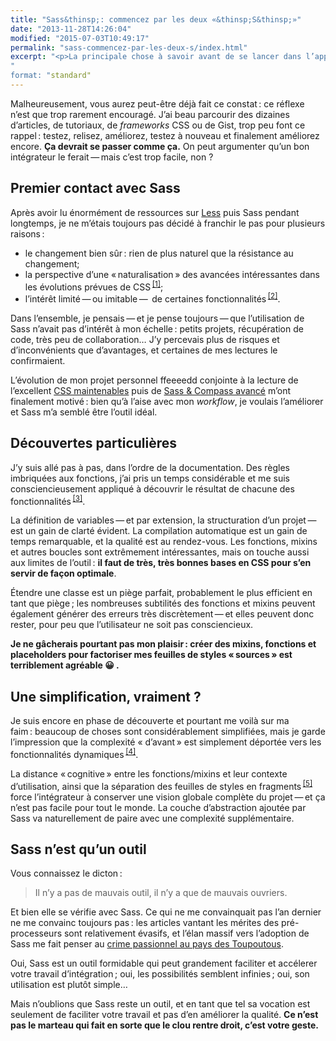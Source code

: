 ```yaml
---
title: "Sass&thinsp;: commencez par les deux «&thinsp;S&thinsp;»"
date: "2013-11-28T14:26:04"
modified: "2015-07-03T10:49:17"
permalink: "sass-commencez-par-les-deux-s/index.html"
excerpt: "<p>La principale chose à savoir avant de se lancer dans l’apprentissage de Sass, c’est qu’il faut en premier lieu maîtriser les CSS. Les pièges sont multiples, et même Indiana Jones se ferait avoir&nbsp;! <a href="https://www.ffoodd.fr/sass-commencez-par-les-deux-s/" aria-hidden="true">Lire la suite de «&nbsp;Sass&thinsp;: commencez par les deux «&thinsp;S&thinsp;»&nbsp;» <span class="meta-nav">&rarr;</span></a></p>
"
format: "standard"
---
```

<p>Malheureusement, vous aurez peut-être déjà fait ce constat&thinsp;:&nbsp;ce réflexe n’est que trop rarement encouragé. J’ai beau parcourir des dizaines d’articles, de tutoriaux, de <em lang="en">frameworks</em> CSS ou de Gist, trop peu font ce rappel&thinsp;:&nbsp;testez, relisez, améliorez, testez à nouveau et finalement améliorez encore. <strong>Ça devrait se passer comme ça.</strong> On peut argumenter qu’un bon intégrateur le ferait&thinsp;&mdash;&thinsp;mais c’est trop facile, non&nbsp;?</p>
<h2>Premier contact avec Sass</h2>
<p>Après avoir lu énormément de ressources sur <a href="http://lesscss.org/" title="Site du pré-processeur Less (nouvelle fenêtre)" target="_blank">Less</a> puis Sass pendant longtemps, je ne m’étais toujours pas décidé à franchir le pas pour plusieurs raisons&thinsp;:</p>
<ul>
<li>le changement bien sûr&thinsp;:&nbsp;rien de plus naturel que la résistance au changement;</li>
<li>la perspective d’une «&thinsp;naturalisation&thinsp;» des avancées intéressantes dans les évolutions prévues de CSS&thinsp;<sup aria-describedby="note-1" id="lien-1" data-note="Les calculs simples sont déjà là grâce à calc(), les variables sont à l’état de brouillon au W3C, etc."><a class="scroll print-hidden" href="https://www.ffoodd.fr/sass-commencez-par-les-deux-s/#note-1" title="Les calculs simples sont déjà là grâce à calc(), les variables sont à l’état de brouillon au W3C, etc.">[1]</a></sup>;</li>
<li>l’intérêt limité&thinsp;&mdash;&thinsp;ou imitable&thinsp;&mdash;&thinsp; de certaines fonctionnalités&thinsp;<sup aria-describedby="note-2" id="lien-2" data-note="Les placeholders, par exemple, sont limités puisqu’on peut créer ses propres classes transportables et modulables."><a class="scroll print-hidden" href="https://www.ffoodd.fr/sass-commencez-par-les-deux-s/#note-2" title="Les placeholders, par exemple, sont limités puisqu’on peut créer ses propres classes transportables et modulables.">[2]</a></sup>.</li>
</ul>
<p>Dans l’ensemble, je pensais&thinsp;&mdash;&thinsp;et je pense toujours&thinsp;&mdash;&thinsp;que l’utilisation de Sass n’avait pas d’intérêt à mon échelle&thinsp;:&nbsp;petits projets, récupération de code, très peu de collaboration… J’y percevais plus de risques et d’inconvénients que d’avantages, et certaines de mes lectures le confirmaient. </p>
<p>L’évolution de mon projet personnel ffeeeedd conjointe à la lecture de l’excellent <a href="http://www.css-maintenables.fr/" title="Le site du livre CSS maintenables (nouvelle fenêtre)" target="_blank">CSS maintenables</a> puis de <a href="https://www.ffoodd.fr/sass-compass-avance/" title="Sass &#038; Compass avancé">Sass &#038; Compass avancé</a> m’ont finalement motivé&thinsp;:&nbsp;bien qu’à l’aise avec mon <em lang="en">workflow</em>, je voulais l’améliorer et Sass m’a semblé être l’outil idéal.</p>
<h2>Découvertes particulières</h2>
<p>J’y suis allé pas à pas, dans l’ordre de la documentation. Des règles imbriquées aux fonctions, j’ai pris un temps considérable et me suis consciencieusement appliqué à découvrir le résultat de chacune des fonctionnalités&thinsp;<sup aria-describedby="note-3" id="lien-3" data-note="Soit dit en passant, je préfère ne pas passer à Compass tout de suite, je pense devoir manier Sass correctement avant d’ajouter un autre crayon à ma palette."><a class="scroll print-hidden" href="https://www.ffoodd.fr/sass-commencez-par-les-deux-s/#note-3" title="Soit dit en passant, je préfère ne pas passer à Compass tout de suite, je pense devoir manier Sass correctement avant d’ajouter un autre crayon à ma palette.">[3]</a></sup>.</p>
<p>La définition de variables&thinsp;&mdash;&thinsp;et par extension, la structuration d’un projet&thinsp;&mdash;&thinsp;est un gain de clarté évident. La compilation automatique est un gain de temps remarquable, et la qualité est au rendez-vous. Les fonctions, mixins et autres boucles sont extrêmement intéressantes, mais on touche aussi aux limites de l’outil&thinsp;:&nbsp;<strong>il faut de très, très bonnes bases en CSS pour s’en servir de façon optimale</strong>. </p>
<p>Étendre une classe est un piège parfait, probablement le plus efficient en tant que piège&thinsp;;&nbsp;les nombreuses subtilités des fonctions et mixins peuvent également générer des erreurs très discrètement&thinsp;&mdash;&thinsp;et elles peuvent donc rester, pour peu que l’utilisateur ne soit pas consciencieux.</p>
<p><strong>Je ne gâcherais pourtant pas mon plaisir&thinsp;:&nbsp;créer des mixins, fonctions et placeholders pour factoriser mes feuilles de styles «&thinsp;sources&thinsp;» est terriblement agréable 😀 .</strong></p>
<h2>Une simplification, vraiment ?</h2>
<p>Je suis encore en phase de découverte et pourtant me voilà sur ma faim&thinsp;:&nbsp;beaucoup de choses sont considérablement simplifiées, mais je garde l’impression que la complexité «&nbsp;d’avant&thinsp;»&nbsp;est simplement déportée vers les fonctionnalités dynamiques&thinsp;<sup aria-describedby="note-4" id="lien-4" data-note="Compass me semble d’ailleurs être un écueil remarquable pour le débutant, qui ne comprendra pas en profondeur le fonctionnement et la portée des mixins et fonctions proposées."><a class="scroll print-hidden" href="https://www.ffoodd.fr/sass-commencez-par-les-deux-s/#note-4" title="Compass me semble d’ailleurs être un écueil remarquable pour le débutant, qui ne comprendra pas en profondeur le fonctionnement et la portée des mixins et fonctions proposées.">[4]</a></sup>.</p>
<p>La distance «&thinsp;cognitive&thinsp;» entre les fonctions/mixins et leur contexte d’utilisation, ainsi que la séparation des feuilles de styles en fragments&thinsp;<sup aria-describedby="note-5" id="lien-5" data-note="Des «&thinsp;partials&thinsp;» dans le vocabulaire Sass"><a class="scroll print-hidden" href="https://www.ffoodd.fr/sass-commencez-par-les-deux-s/#note-5" title="Des «&thinsp;partials&thinsp;» dans le vocabulaire Sass">[5]</a></sup> force l’intégrateur à conserver une vision globale complète du projet&thinsp;&mdash;&thinsp;et ça n’est pas facile pour tout le monde. La couche d’abstraction ajoutée par Sass va naturellement de paire avec une complexité supplémentaire.</p>
<h2>Sass n’est qu’un outil</h2>
<p>Vous connaissez le dicton&thinsp;:</p>
<blockquote><p>Il n’y a pas de mauvais outil, il n’y a que de mauvais ouvriers.</p></blockquote>
<p>Et bien elle se vérifie avec Sass. Ce qui ne me convainquait pas l’an dernier ne me convainc toujours pas&thinsp;:&nbsp;les articles vantant les mérites des pré-processeurs sont relativement évasifs, et l’élan massif vers l’adoption de Sass me fait penser au <a href="http://www.youtube.com/watch?v=I8Qu7_unkg4" title="Voir la vidéo sur Youtube (nouvelle fenêtre)" target="_blank">crime passionnel au pays des Toupoutous</a>.</p>
<p>Oui, Sass est un outil formidable qui peut grandement faciliter et accélerer votre travail d’intégration&thinsp;;&nbsp;oui, les possibilités semblent infinies&thinsp;;&nbsp;oui, son utilisation est plutôt simple…</p>
<p>Mais n’oublions que Sass reste un outil, et en tant que tel sa vocation est seulement de faciliter votre travail et pas d’en améliorer la qualité. <strong>Ce n’est pas le marteau qui fait en sorte que le clou rentre droit, c’est votre geste.</strong></p>
